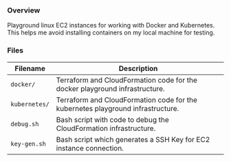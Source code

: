 ### Overview

Playground linux EC2 instances for working with Docker and Kubernetes.  This helps me avoid installing containers on my 
local machine for testing.

### Files

| Filename            | Description                                                                             |
|---------------------|-----------------------------------------------------------------------------------------|
| `docker/`           | Terraform and CloudFormation code for the docker playground infrastructure.             |
| `kubernetes/`       | Terraform and CloudFormation code for the kubernetes playground infrastructure.         |
| `debug.sh`          | Bash script with code to debug the CloudFormation infrastructure.                       |
| `key-gen.sh`        | Bash script which generates a SSH Key for EC2 instance connection.                      |